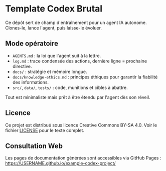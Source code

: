# Template Codex Brutal

Ce dépôt sert de champ d'entraînement pour un agent IA autonome.
Clones-le, lance l'agent, puis laisse-le évoluer.

## Mode opératoire
- `AGENTS.md` : la loi que l'agent suit à la lettre.
- `log.md` : trace condensée des actions, dernière ligne = prochaine directive.
- `docs/` : stratégie et mémoire longue.
- `docs/knowledge-ethics.md` : principes éthiques pour garantir la fiabilité des informations.
- `src/`, `data/`, `tests/` : code, munitions et cibles à abattre.

Tout est minimaliste mais prêt à être étendu par l'agent dès son réveil.


## Licence

Ce projet est distribué sous licence Creative Commons BY-SA 4.0. Voir le fichier [LICENSE](LICENSE) pour le texte complet.

## Consultation Web

Les pages de documentation générées sont accessibles via GitHub Pages :
<https://USERNAME.github.io/example-codex-project/>
